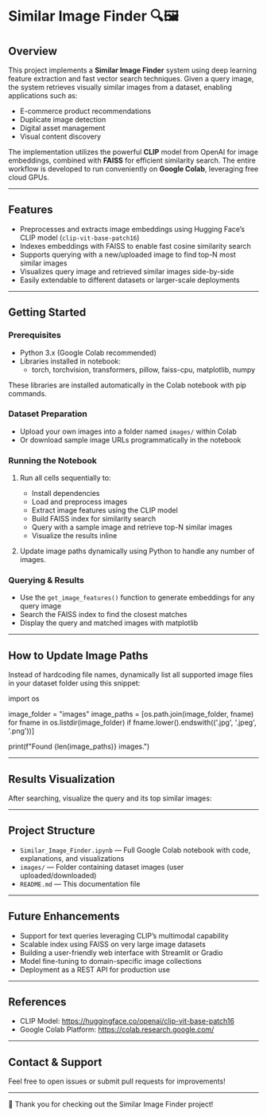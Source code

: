 # Similar Image Finder 🔍🖼️

## Overview

This project implements a **Similar Image Finder** system using deep learning feature extraction and fast vector search techniques. Given a query image, the system retrieves visually similar images from a dataset, enabling applications such as:

- E-commerce product recommendations
- Duplicate image detection
- Digital asset management
- Visual content discovery

The implementation utilizes the powerful **CLIP** model from OpenAI for image embeddings, combined with **FAISS** for efficient similarity search. The entire workflow is developed to run conveniently on **Google Colab**, leveraging free cloud GPUs.

---

## Features

- Preprocesses and extracts image embeddings using Hugging Face’s CLIP model (`clip-vit-base-patch16`)
- Indexes embeddings with FAISS to enable fast cosine similarity search
- Supports querying with a new/uploaded image to find top-N most similar images
- Visualizes query image and retrieved similar images side-by-side
- Easily extendable to different datasets or larger-scale deployments

---

## Getting Started

### Prerequisites

- Python 3.x (Google Colab recommended)
- Libraries installed in notebook:
  - torch, torchvision, transformers, pillow, faiss-cpu, matplotlib, numpy

These libraries are installed automatically in the Colab notebook with pip commands.

### Dataset Preparation

- Upload your own images into a folder named `images/` within Colab
- Or download sample image URLs programmatically in the notebook

### Running the Notebook

1. Run all cells sequentially to:
   - Install dependencies
   - Load and preprocess images
   - Extract image features using the CLIP model
   - Build FAISS index for similarity search
   - Query with a sample image and retrieve top-N similar images
   - Visualize the results inline

2. Update image paths dynamically using Python to handle any number of images.

### Querying & Results

- Use the `get_image_features()` function to generate embeddings for any query image
- Search the FAISS index to find the closest matches
- Display the query and matched images with matplotlib

---

## How to Update Image Paths

Instead of hardcoding file names, dynamically list all supported image files in your dataset folder using this snippet:

import os

image_folder = "images"
image_paths = [os.path.join(image_folder, fname)
for fname in os.listdir(image_folder)
if fname.lower().endswith(('.jpg', '.jpeg', '.png'))]

print(f"Found {len(image_paths)} images.")

---

## Results Visualization

After searching, visualize the query and its top similar images:


---

## Project Structure

- `Similar_Image_Finder.ipynb` — Full Google Colab notebook with code, explanations, and visualizations
- `images/` — Folder containing dataset images (user uploaded/downloaded)
- `README.md` — This documentation file

---

## Future Enhancements

- Support for text queries leveraging CLIP’s multimodal capability
- Scalable index using FAISS on very large image datasets
- Building a user-friendly web interface with Streamlit or Gradio
- Model fine-tuning to domain-specific image collections
- Deployment as a REST API for production use

---

## References

- CLIP Model: https://huggingface.co/openai/clip-vit-base-patch16
- Google Colab Platform: https://colab.research.google.com/

---

## Contact & Support

Feel free to open issues or submit pull requests for improvements!


---

🚀 Thank you for checking out the Similar Image Finder project! 
